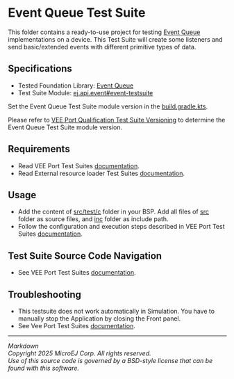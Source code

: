 # Event Queue Test Suite

This folder contains a ready-to-use project for testing [Event Queue](https://docs.microej.com/en/latest/VEEPortingGuide/packEventQueue.html) implementations on a device.
This Test Suite will create some listeners and send basic/extended events with different primitive types of data.

## Specifications

- Tested Foundation Library: [Event Queue](https://forge.microej.com/artifactory/microej-developer-repository-release/ej/api/event/)
- Test Suite Module: [ej.api.event#event-testsuite](https://forge.microej.com/artifactory/microej-developer-repository-release/com/microej/pack/event/event-testsuite//)

Set the Event Queue Test Suite module version in the [build.gradle.kts](build.gradle.kts).

Please refer to [VEE Port Qualification Test Suite Versioning](https://docs.microej.com/en/latest/VEEPortingGuide/veePortQualification.html#test-suite-versioning)
to determine the Event Queue Test Suite module version.

## Requirements

- Read VEE Port Test Suites [documentation](../README.md).
- Read External resource loader Test Suites [documentation](../ext-res-loader/README.md).

## Usage

- Add the content of [src/test/c](src/test/c) folder in your BSP. Add all files of [src](src/test/c/src) folder as source files, and [inc](src/test/c/inc) folder as include path.
- Follow the configuration and execution steps described in VEE Port Test Suites [documentation](../README.md).

## Test Suite Source Code Navigation

- See VEE Port Test Suites [documentation](../README.md).

## Troubleshooting

- This testsuite does not work automatically in Simulation. You have to manually stop the Application by closing the Front panel.
- See Vee Port Test Suites [documentation](../README.md).

---
_Markdown_  
_Copyright 2025 MicroEJ Corp. All rights reserved._  
_Use of this source code is governed by a BSD-style license that can be found with this software._  
